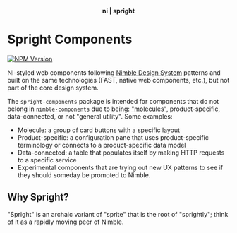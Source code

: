 <div align="center">
    <p><b>ni | spright</b></p>
</div>

# Spright Components

[![NPM Version](https://img.shields.io/npm/v/@ni/spright-components.svg)](https://www.npmjs.com/package/@ni/spright-components)

NI-styled web components following [Nimble Design System](https://nimble.ni.dev) patterns and built on the same technologies (FAST, native web components, etc.), but not part of the core design system.

The `spright-components` package is intended for components that do not belong in [`nimble-components`](/packages/nimble-components) due to being: ["molecules"](https://atomicdesign.bradfrost.com/chapter-2/), product-specific, data-connected, or not "general utility". Some examples:

-   Molecule: a group of card buttons with a specific layout
-   Product-specific: a configuration pane that uses product-specific terminology or connects to a product-specific data model
-   Data-connected: a table that populates itself by making HTTP requests to a specific service
-   Experimental components that are trying out new UX patterns to see if they should someday be promoted to Nimble.

## Why Spright?

"Spright" is an archaic variant of "sprite" that is the root of "sprightly"; think of it as a rapidly moving peer of Nimble.

